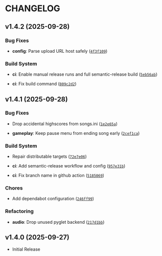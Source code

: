 # CHANGELOG

<!-- version list -->

## v1.4.2 (2025-09-28)

### Bug Fixes

- **config**: Parse upload URL host safely
  ([`4f3f109`](https://github.com/sildur/fretsonfire/commit/4f3f10944c231d5739f8df20038cba3b8af675f6))

### Build System

- **ci**: Enable manual release runs and full semantic-release build
  ([`5eb56ab`](https://github.com/sildur/fretsonfire/commit/5eb56abc9feb8a5af5aa36a181e2d11e9372e1ef))

- **ci**: Fix build command
  ([`809c2d2`](https://github.com/sildur/fretsonfire/commit/809c2d267f4817a4f274a6512d3b3d9f83e5bead))


## v1.4.1 (2025-09-28)

### Bug Fixes

- Drop accidental highscores from songs.ini
  ([`1e2e65a`](https://github.com/sildur/fretsonfire/commit/1e2e65ab63e31b97c8462e9082cbe8b86369607f))

- **gameplay**: Keep pause menu from ending song early
  ([`2cef1ca`](https://github.com/sildur/fretsonfire/commit/2cef1ca2c5360c35a07a39557c98dd2f7860cb81))

### Build System

- Repair distributable targets
  ([`72e7e06`](https://github.com/sildur/fretsonfire/commit/72e7e0638a26b120103d44900a7d1a390eff5c04))

- **ci**: Add semantic-release workflow and config
  ([`957e31b`](https://github.com/sildur/fretsonfire/commit/957e31bdb2d8fc927d5305841320d6302ab4fc46))

- **ci**: Fix branch name in github action
  ([`5185069`](https://github.com/sildur/fretsonfire/commit/51850696b82873befc720b3b234cbe5223a70afc))

### Chores

- Add dependabot configuration
  ([`246ff99`](https://github.com/sildur/fretsonfire/commit/246ff9906e84beaa76dec66b7f2ba7894b387609))

### Refactoring

- **audio**: Drop unused pyglet backend
  ([`217d1bb`](https://github.com/sildur/fretsonfire/commit/217d1bbcab6b8fc962cf45251940956966dea65d))


## v1.4.0 (2025-09-27)

- Initial Release

